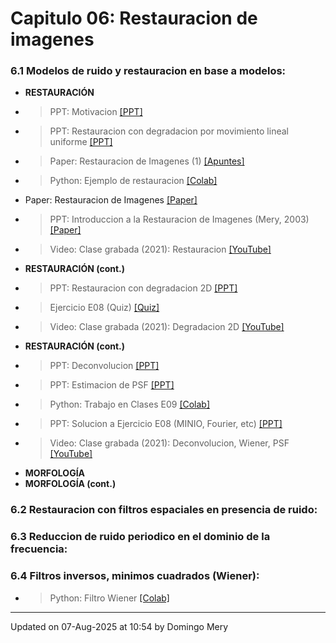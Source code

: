 
# Capitulo 06: Restauracion de imagenes
### 6.1 Modelos de ruido y restauracion en base a modelos:
* **RESTAURACIÓN** 
* > PPT: Motivacion [[PPT]](https://github.com/domingomery/imagenes/blob/master/clases/Cap06_Restauracion/presentations/IMG06_Examples.pptx)
* > PPT: Restauracion con degradacion por movimiento lineal uniforme [[PPT]](https://github.com/domingomery/imagenes/blob/master/clases/Cap06_Restauracion/presentations/IMG06_Introduccion.pptx)
* > Paper: Restauracion de Imagenes (1) [[Apuntes]](https://github.com/domingomery/imagenes/blob/master/clases/Cap06_Restauracion/presentations/IMG06_ImageRestoration.pdf)
* > Python: Ejemplo de restauracion [[Colab]](https://colab.research.google.com/drive/1lcq5BYnD8ITJEAPXLY5q9m6TM4MIt9oS)
* Paper: Restauracion de Imagenes [[Paper]](https://github.com/domingomery/imagenes/blob/master/clases/Cap06_Restauracion/presentations/IMG06_ImageRestorarion_Paper.pdf)
* > PPT: Introduccion a la Restauracion de Imagenes (Mery, 2003) [[Paper]](https://github.com/domingomery/imagenes/blob/master/clases/Cap06_Restauracion/papers/IMG06_CLEI_paper.pdf)
* > Video: Clase grabada (2021): Restauracion [[YouTube]](https://youtu.be/Z_opyRl1Ey8)
* **RESTAURACIÓN (cont.)** 
* > PPT: Restauracion con degradacion 2D [[PPT]](https://github.com/domingomery/imagenes/blob/master/clases/Cap06_Restauracion/presentations/IMG06_Blur2D.pptx)
* > Ejercicio E08 (Quiz) [[Quiz]](https://cursos.canvas.uc.cl/courses/90276/assignments)
* > Video: Clase grabada (2021): Degradacion 2D [[YouTube]](https://youtu.be/4O1pvj47RTM)
* **RESTAURACIÓN (cont.)** 
* > PPT: Deconvolucion [[PPT]](https://github.com/domingomery/imagenes/blob/master/clases/Cap06_Restauracion/presentations/IMG06_Deconvolution.pptx)
* > PPT: Estimacion de PSF [[PPT]](https://github.com/domingomery/imagenes/blob/master/clases/Cap06_Restauracion/presentations/IMG06_PSF.pptx)
* > Python: Trabajo en Clases E09 [[Colab]](https://drive.google.com/file/d/1dqfcQRniHnqASysqTYJtm47tuZdsrxQp/view)
* > PPT: Solucion a Ejercicio E08 (MINIO, Fourier, etc) [[PPT]](https://github.com/domingomery/imagenes/blob/master/clases/Cap06_Restauracion/presentations/IMG06_E08.pptx)
* > Video: Clase grabada (2021): Deconvolucion, Wiener, PSF [[YouTube]](https://youtu.be/2sRvEn4fXM0)
* **MORFOLOGÍA** 
* **MORFOLOGÍA (cont.)** 
### 6.2 Restauracion con filtros espaciales en presencia de ruido:
### 6.3 Reduccion de ruido periodico en el dominio de la frecuencia:
### 6.4 Filtros inversos, minimos cuadrados (Wiener):
* > Python: Filtro Wiener [[Colab]](https://colab.research.google.com/drive/1VjtFI8hzY7Boh6hmrMDtiRZ5PcOh0Rh0)
---


Updated on 07-Aug-2025 at 10:54 by Domingo Mery
